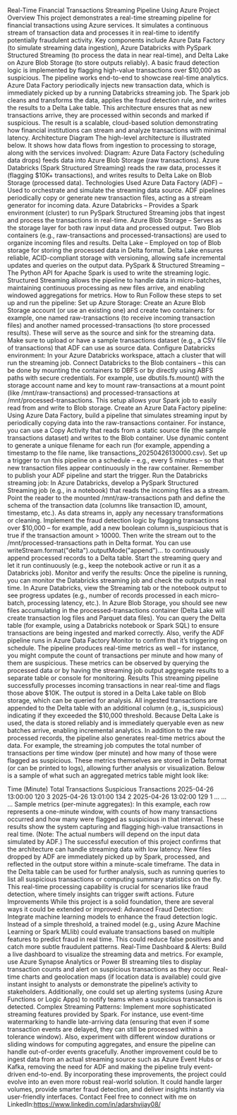 Real-Time Financial Transactions Streaming Pipeline Using Azure
Project Overview
This project demonstrates a real-time streaming pipeline for financial transactions using Azure services. It simulates a continuous stream of transaction data and processes it in real-time to identify potentially fraudulent activity. Key components include Azure Data Factory (to simulate streaming data ingestion), Azure Databricks with PySpark Structured Streaming (to process the data in near real-time), and Delta Lake on Azure Blob Storage (to store outputs reliably). A basic fraud detection logic is implemented by flagging high-value transactions over $10,000 as suspicious. The pipeline works end-to-end to showcase real-time analytics. Azure Data Factory periodically injects new transaction data, which is immediately picked up by a running Databricks streaming job. The Spark job cleans and transforms the data, applies the fraud detection rule, and writes the results to a Delta Lake table. This architecture ensures that as new transactions arrive, they are processed within seconds and marked if suspicious. The result is a scalable, cloud-based solution demonstrating how financial institutions can stream and analyze transactions with minimal latency.
Architecture Diagram
The high-level architecture is illustrated below. It shows how data flows from ingestion to processing to storage, along with the services involved: 
 Diagram: Azure Data Factory (scheduling data drops) feeds data into Azure Blob Storage (raw transactions). Azure Databricks (Spark Structured Streaming) reads the raw data, processes it (flagging $10K+ transactions), and writes results to Delta Lake on Blob Storage (processed data).
Technologies Used
Azure Data Factory (ADF) – Used to orchestrate and simulate the streaming data source. ADF pipelines periodically copy or generate new transaction files, acting as a stream generator for incoming data.
Azure Databricks – Provides a Spark environment (cluster) to run PySpark Structured Streaming jobs that ingest and process the transactions in real-time.
Azure Blob Storage – Serves as the storage layer for both raw input data and processed output. Two Blob containers (e.g., raw-transactions and processed-transactions) are used to organize incoming files and results.
Delta Lake – Employed on top of Blob storage for storing the processed data in Delta format. Delta Lake ensures reliable, ACID-compliant storage with versioning, allowing safe incremental updates and queries on the output data.
PySpark & Structured Streaming – The Python API for Apache Spark is used to write the streaming logic. Structured Streaming allows the pipeline to handle data in micro-batches, maintaining continuous processing as new files arrive, and enabling windowed aggregations for metrics.
How to Run
Follow these steps to set up and run the pipeline:
Set up Azure Storage: Create an Azure Blob Storage account (or use an existing one) and create two containers: for example, one named raw-transactions (to receive incoming transaction files) and another named processed-transactions (to store processed results). These will serve as the source and sink for the streaming data. Make sure to upload or have a sample transactions dataset (e.g., a CSV file of transactions) that ADF can use as source data.
Configure Databricks environment: In your Azure Databricks workspace, attach a cluster that will run the streaming job. Connect Databricks to the Blob containers – this can be done by mounting the containers to DBFS or by directly using ABFS paths with secure credentials. For example, use dbutils.fs.mount() with the storage account name and key to mount raw-transactions at a mount point (like /mnt/raw-transactions) and processed-transactions at /mnt/processed-transactions. This setup allows your Spark job to easily read from and write to Blob storage.
Create an Azure Data Factory pipeline: Using Azure Data Factory, build a pipeline that simulates streaming input by periodically copying data into the raw-transactions container. For instance, you can use a Copy Activity that reads from a static source file (the sample transactions dataset) and writes to the Blob container. Use dynamic content to generate a unique filename for each run (for example, appending a timestamp to the file name, like transactions_20250426130000.csv). Set up a trigger to run this pipeline on a schedule – e.g., every 5 minutes – so that new transaction files appear continuously in the raw container. Remember to publish your ADF pipeline and start the trigger.
Run the Databricks streaming job: In Azure Databricks, develop a PySpark Structured Streaming job (e.g., in a notebook) that reads the incoming files as a stream. Point the reader to the mounted /mnt/raw-transactions path and define the schema of the transaction data (columns like transaction ID, amount, timestamp, etc.). As data streams in, apply any necessary transformations or cleaning. Implement the fraud detection logic by flagging transactions over $10,000 – for example, add a new boolean column is_suspicious that is true if the transaction amount > 10000. Then write the stream out to the /mnt/processed-transactions path in Delta format. You can use writeStream.format("delta").outputMode("append")... to continuously append processed records to a Delta table. Start the streaming query and let it run continuously (e.g., keep the notebook active or run it as a Databricks job).
Monitor and verify the results: Once the pipeline is running, you can monitor the Databricks streaming job and check the outputs in real time. In Azure Databricks, view the Streaming tab or the notebook output to see progress updates (e.g., number of records processed in each micro-batch, processing latency, etc.). In Azure Blob Storage, you should see new files accumulating in the processed-transactions container (Delta Lake will create transaction log files and Parquet data files). You can query the Delta table (for example, using a Databricks notebook or Spark SQL) to ensure transactions are being ingested and marked correctly. Also, verify the ADF pipeline runs in Azure Data Factory Monitor to confirm that it’s triggering on schedule. The pipeline produces real-time metrics as well – for instance, you might compute the count of transactions per minute and how many of them are suspicious. These metrics can be observed by querying the processed data or by having the streaming job output aggregate results to a separate table or console for monitoring.
Results
This streaming pipeline successfully processes incoming transactions in near real-time and flags those above $10K. The output is stored in a Delta Lake table on Blob storage, which can be queried for analysis. All ingested transactions are appended to the Delta table with an additional column (e.g., is_suspicious) indicating if they exceeded the $10,000 threshold. Because Delta Lake is used, the data is stored reliably and is immediately queryable even as new batches arrive, enabling incremental analytics. In addition to the raw processed records, the pipeline also generates real-time metrics about the data. For example, the streaming job computes the total number of transactions per time window (per minute) and how many of those were flagged as suspicious. These metrics themselves are stored in Delta format (or can be printed to logs), allowing further analysis or visualization. Below is a sample of what such an aggregated metrics table might look like:

Time (Minute)	Total Transactions	Suspicious Transactions
2025-04-26 13:00:00	120	3
2025-04-26 13:01:00	134	2
2025-04-26 13:02:00	129	1
...	...	...
Sample metrics (per-minute aggregates): In this example, each row represents a one-minute window, with counts of how many transactions occurred and how many were flagged as suspicious in that interval. These results show the system capturing and flagging high-value transactions in real time. (Note: The actual numbers will depend on the input data simulated by ADF.) The successful execution of this project confirms that the architecture can handle streaming data with low latency. New files dropped by ADF are immediately picked up by Spark, processed, and reflected in the output store within a minute-scale timeframe. The data in the Delta table can be used for further analysis, such as running queries to list all suspicious transactions or computing summary statistics on the fly. This real-time processing capability is crucial for scenarios like fraud detection, where timely insights can trigger swift actions.
Future Improvements
While this project is a solid foundation, there are several ways it could be extended or improved:
Advanced Fraud Detection: Integrate machine learning models to enhance the fraud detection logic. Instead of a simple threshold, a trained model (e.g., using Azure Machine Learning or Spark MLlib) could evaluate transactions based on multiple features to predict fraud in real time. This could reduce false positives and catch more subtle fraudulent patterns.
Real-Time Dashboard & Alerts: Build a live dashboard to visualize the streaming data and metrics. For example, use Azure Synapse Analytics or Power BI streaming tiles to display transaction counts and alert on suspicious transactions as they occur. Real-time charts and geolocation maps (if location data is available) could give instant insight to analysts or demonstrate the pipeline’s activity to stakeholders. Additionally, one could set up alerting systems (using Azure Functions or Logic Apps) to notify teams when a suspicious transaction is detected.
Complex Streaming Patterns: Implement more sophisticated streaming features provided by Spark. For instance, use event-time watermarking to handle late-arriving data (ensuring that even if some transaction events are delayed, they can still be processed within a tolerance window). Also, experiment with different window durations or sliding windows for computing aggregates, and ensure the pipeline can handle out-of-order events gracefully. Another improvement could be to ingest data from an actual streaming source such as Azure Event Hubs or Kafka, removing the need for ADF and making the pipeline truly event-driven end-to-end.
By incorporating these improvements, the project could evolve into an even more robust real-world solution. It could handle larger volumes, provide smarter fraud detection, and deliver insights instantly via user-friendly interfaces.
Contact
Feel free to connect with me on LinkedIn:https://www.linkedin.com/in/adarshvijay08/
